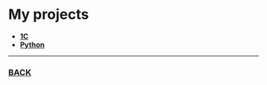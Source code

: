 # My projects

- [**1С**](https://github.com/behzkan/1c-practice)
- [**Python**](python.md)
--------

### [BACK](../README.md)
